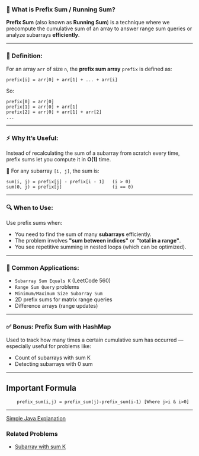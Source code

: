 ### 📘 What is **Prefix Sum / Running Sum**?

**Prefix Sum** (also known as **Running Sum**) is a technique where we precompute the cumulative sum of an array to answer range sum queries or analyze subarrays **efficiently**.

---

### 🧠 Definition:

For an array `arr` of size `n`, the **prefix sum array** `prefix` is defined as:

```
prefix[i] = arr[0] + arr[1] + ... + arr[i]
```

So:

```
prefix[0] = arr[0]  
prefix[1] = arr[0] + arr[1]  
prefix[2] = arr[0] + arr[1] + arr[2]  
...
```

---

### ⚡ Why It’s Useful:

Instead of recalculating the sum of a subarray from scratch every time, prefix sums let you compute it in **O(1)** time.

📌 For any subarray `[i, j]`, the sum is:

```
sum(i, j) = prefix[j] - prefix[i - 1]   (i > 0)
sum(0, j) = prefix[j]                   (i == 0)
```

---

### 🔍 When to Use:

Use prefix sums when:

* You need to find the sum of many **subarrays** efficiently.
* The problem involves **"sum between indices"** or **"total in a range"**.
* You see repetitive summing in nested loops (which can be optimized).

---

### 🧠 Common Applications:

* `Subarray Sum Equals K` (LeetCode 560)
* `Range Sum Query` problems
* `Minimum/Maximum Size Subarray Sum`
* 2D prefix sums for matrix range queries
* Difference arrays (range updates)

---

### ✅ Bonus: Prefix Sum with HashMap

Used to track how many times a certain cumulative sum has occurred — especially useful for problems like:

* Count of subarrays with sum K
* Detecting subarrays with 0 sum
---
## Important Formula 
```
    prefix_sum(i,j) = prefix_sum(j)-prefix_sum(i-1) [Where j>i & i>0]
```
---
[Simple Java Explanation](simple_java_explanation.md)

### Related Problems 
- [Subarray with sum K](subarray_sum_equals_k.md) 